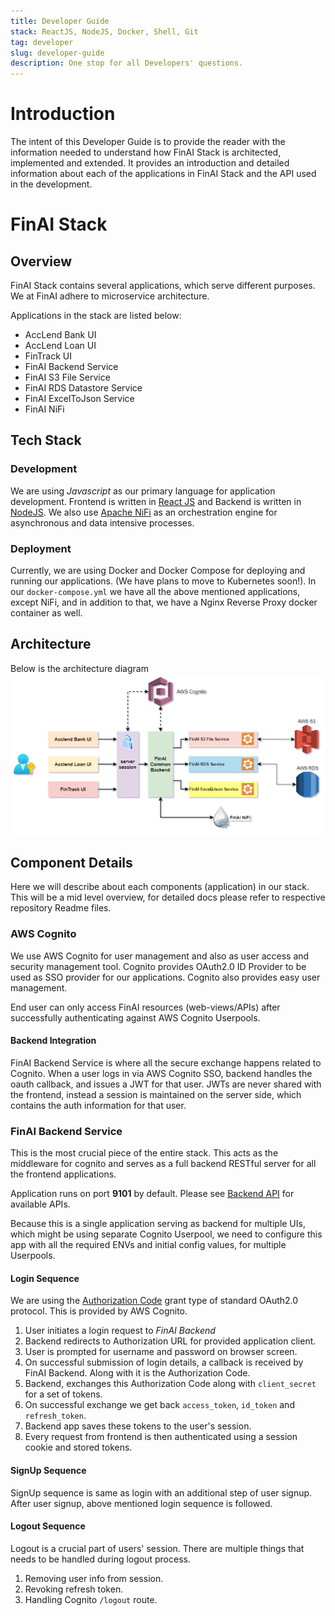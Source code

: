 ```yaml
---
title: Developer Guide
stack: ReactJS, NodeJS, Docker, Shell, Git
tag: developer
slug: developer-guide
description: One stop for all Developers' questions.
---
```


# Introduction
The intent of this Developer Guide is to provide the reader with the information needed to understand how FinAI Stack is architected, implemented and extended. It provides an introduction and detailed information about each of the applications in FinAI Stack and the API used in the development.

# FinAI Stack
## Overview
FinAI Stack contains several applications, which serve different purposes. We at FinAI adhere to microservice architecture.

Applications in the stack are listed below:
* AccLend Bank UI
* AccLend Loan UI
* FinTrack UI
* FinAI Backend Service
* FinAI S3 File Service
* FinAI RDS Datastore Service
* FinAI ExcelToJson Service
* FinAI NiFi

## Tech Stack

### Development
We are using *Javascript* as our primary language for application development. Frontend is written in [React JS](https://reactjs.org/) and Backend is written in [NodeJS](https://nodejs.org). We also use [Apache NiFi](https://nifi.apache.org/) as an orchestration engine for asynchronous and data intensive processes.

### Deployment
Currently, we are using Docker and Docker Compose for deploying and running our applications. (We have plans to move to Kubernetes soon!). In our `docker-compose.yml` we have all the above mentioned applications, except NiFi, and in addition to that, we have a Nginx Reverse Proxy docker container as well.

## Architecture
Below is the architecture diagram
![architecture](../../images/Architecture.png)

## Component Details
Here we will describe about each components (application) in our stack. This will be a mid level overview, for detailed docs please refer to respective repository Readme files.

### AWS Cognito
We use AWS Cognito for user management and also as user access and security management tool. Cognito provides OAuth2.0 ID Provider to be used as SSO provider for our applications. Cognito also provides easy user management.

End user can only access FinAI resources (web-views/APIs) after successfully authenticating against AWS Cognito Userpools.

#### Backend Integration
FinAI Backend Service is where all the secure exchange happens related to Cognito. When a user logs in via AWS Cognito SSO, backend handles the oauth callback, and issues a JWT for that user. JWTs are never shared with the frontend, instead a session is maintained on the server side, which contains the auth information for that user. 

### FinAI Backend Service
This is the most crucial piece of the entire stack. This acts as the middleware for cognito and serves as a full backend RESTful server for all the frontend applications.

Application runs on port **9101** by default. Please see [Backend API](#backend-api) for available APIs.

Because this is a single application serving as backend for multiple UIs, which might be using separate Cognito Userpool, we need to configure this app with all the required ENVs and initial config values, for multiple Userpools.

#### Login Sequence
We are using the [Authorization Code](https://developer.okta.com/blog/2018/04/10/oauth-authorization-code-grant-type) grant type of standard OAuth2.0 protocol. This is provided by AWS Cognito.

1. User initiates a login request to *FinAI Backend*
2. Backend redirects to Authorization URL for provided application client.
3. User is prompted for username and password on browser screen.
4. On successful submission of login details, a callback is received by FinAI Backend. Along with it is the Authorization Code.
5. Backend, exchanges this Authorization Code along with `client_secret` for a set of tokens.
6. On successful exchange we get back `access_token`, `id_token` and `refresh_token`.
7. Backend app saves these tokens to the user's session.
8. Every request from frontend is then authenticated using a session cookie and stored tokens. 

#### SignUp Sequence
SignUp sequence is same as login with an additional step of user signup. After user signup, above mentioned login sequence is followed.

#### Logout Sequence
Logout is a crucial part of users' session. There are multiple things that needs to be handled during logout process.
1. Removing user info from session.
2. Revoking refresh token.
3. Handling Cognito `/logout` route.

